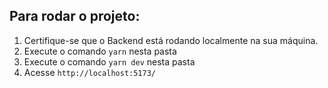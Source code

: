 ## Para rodar o projeto:

1. Certifique-se que o Backend está rodando localmente na sua máquina.
2. Execute o comando `yarn` nesta pasta
3. Execute o comando `yarn dev` nesta pasta
4. Acesse `http://localhost:5173/`